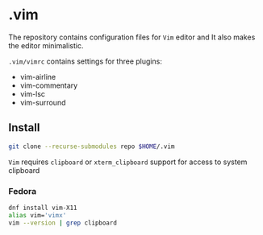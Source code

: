 # .vim

The repository contains configuration files for `Vim` editor and It also makes the editor minimalistic.

`.vim/vimrc` contains settings for three plugins:

* vim-airline
* vim-commentary
* vim-lsc
* vim-surround 

## Install 

```bash
git clone --recurse-submodules repo $HOME/.vim
```

`Vim` requires `clipboard` or `xterm_clipboard` support for access to system clipboard

### Fedora

```bash
dnf install vim-X11
alias vim='vimx'
vim --version | grep clipboard
```
